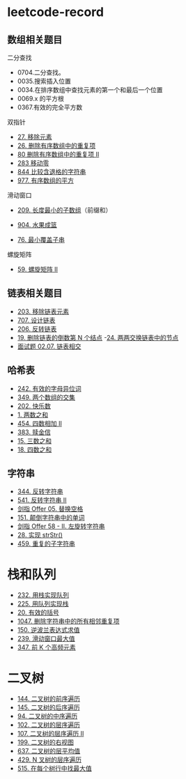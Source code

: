 # leetcode-record



## 数组相关题目

二分查找

- 0704.二分查找。
- 0035.搜索插入位置
- 0034.在排序数组中查找元素的第一个和最后一个位置
- 0069.x 的平方根
- 0367.有效的完全平方数





双指针

- [27. 移除元素](https://leetcode-cn.com/problems/remove-element/)
- [26. 删除有序数组中的重复项](https://leetcode-cn.com/problems/remove-duplicates-from-sorted-array/)
- [80 删除有序数组中的重复项 II](https://leetcode-cn.com/problems/remove-duplicates-from-sorted-array-ii/)
- [283 移动零](https://leetcode-cn.com/problems/move-zeroes/)
- [844 比较含退格的字符串](https://leetcode-cn.com/problems/backspace-string-compare/)
- [977. 有序数组的平方](https://leetcode-cn.com/problems/squares-of-a-sorted-array/)



滑动窗口

- [209. 长度最小的子数组](https://leetcode-cn.com/problems/minimum-size-subarray-sum/)（前缀和）

- [904. 水果成篮](https://leetcode-cn.com/problems/fruit-into-baskets/)

- [76. 最小覆盖子串](https://leetcode-cn.com/problems/minimum-window-substring/)

  



螺旋矩阵

- [59. 螺旋矩阵 II](https://leetcode-cn.com/problems/spiral-matrix-ii/)



## 链表相关题目

- [203. 移除链表元素](https://leetcode-cn.com/problems/remove-linked-list-elements/)
- [707. 设计链表](https://leetcode-cn.com/problems/design-linked-list/)
- [206. 反转链表](https://leetcode-cn.com/problems/reverse-linked-list/)
- [19. 删除链表的倒数第 N 个结点](https://leetcode-cn.com/problems/remove-nth-node-from-end-of-list/) 
-[24. 两两交换链表中的节点](https://leetcode-cn.com/problems/swap-nodes-in-pairs/)
 - [面试题 02.07. 链表相交](https://leetcode-cn.com/problems/intersection-of-two-linked-lists-lcci/)
 
 
 ## 哈希表
 - [242. 有效的字母异位词](https://leetcode-cn.com/problems/valid-anagram/)
 - [349. 两个数组的交集](https://leetcode-cn.com/problems/intersection-of-two-arrays/)
 - [202. 快乐数](https://leetcode-cn.com/problems/happy-number/)
 - [1. 两数之和](https://leetcode-cn.com/problems/two-sum/)
 - [454. 四数相加 II](https://leetcode-cn.com/problems/4sum-ii/)
 - [383. 赎金信](https://leetcode-cn.com/problems/ransom-note/)
 - [15. 三数之和](https://leetcode-cn.com/problems/3sum/)
 - [18. 四数之和](https://leetcode-cn.com/problems/4sum/)
  
 ## 字符串
 - [344. 反转字符串](https://leetcode-cn.com/problems/reverse-string/)
 - [541. 反转字符串 II](https://leetcode-cn.com/problems/reverse-string-ii/)
 - [剑指 Offer 05. 替换空格](https://leetcode-cn.com/problems/ti-huan-kong-ge-lcof/)
 - [151. 颠倒字符串中的单词](https://leetcode-cn.com/problems/reverse-words-in-a-string/)
 - [剑指 Offer 58 - II. 左旋转字符串](https://leetcode-cn.com/problems/zuo-xuan-zhuan-zi-fu-chuan-lcof/)
 - [28. 实现 strStr()](https://leetcode-cn.com/problems/implement-strstr/)
 - [459. 重复的子字符串](https://leetcode-cn.com/problems/repeated-substring-pattern/)
 
 # 栈和队列
 
 - [232. 用栈实现队列](https://leetcode-cn.com/problems/implement-queue-using-stacks/)
 - [225. 用队列实现栈](https://leetcode-cn.com/problems/implement-stack-using-queues/)
 - [20. 有效的括号](https://leetcode-cn.com/problems/valid-parentheses/)
 - [1047. 删除字符串中的所有相邻重复项](https://leetcode-cn.com/problems/remove-all-adjacent-duplicates-in-string/)
 - [150. 逆波兰表达式求值](https://leetcode-cn.com/problems/evaluate-reverse-polish-notation/)
 - [239. 滑动窗口最大值](https://leetcode-cn.com/problems/sliding-window-maximum/)
 - [347. 前 K 个高频元素](https://leetcode-cn.com/problems/top-k-frequent-elements/)
 
 # 二叉树
 - [144. 二叉树的前序遍历](https://leetcode-cn.com/problems/binary-tree-preorder-traversal/)
 - [145. 二叉树的后序遍历](https://leetcode-cn.com/problems/binary-tree-postorder-traversal/)
 - [94. 二叉树的中序遍历](https://leetcode-cn.com/problems/binary-tree-inorder-traversal/)
 - [102. 二叉树的层序遍历](https://leetcode-cn.com/problems/binary-tree-level-order-traversal/)
 - [107. 二叉树的层序遍历 II](https://leetcode-cn.com/problems/binary-tree-level-order-traversal-ii/)
 - [199. 二叉树的右视图](https://leetcode-cn.com/problems/binary-tree-right-side-view/)
 - [637. 二叉树的层平均值](https://leetcode-cn.com/problems/average-of-levels-in-binary-tree/)
 - [429. N 叉树的层序遍历](https://leetcode-cn.com/problems/n-ary-tree-level-order-traversal/)
 - [515. 在每个树行中找最大值](https://leetcode-cn.com/problems/find-largest-value-in-each-tree-row/)